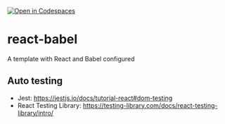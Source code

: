 [![Open in Codespaces](https://classroom.github.com/assets/launch-codespace-2972f46106e565e64193e422d61a12cf1da4916b45550586e14ef0a7c637dd04.svg)](https://classroom.github.com/open-in-codespaces?assignment_repo_id=15358357)
# react-babel
A template with React and Babel configured

## Auto testing

- Jest: https://jestjs.io/docs/tutorial-react#dom-testing
- React Testing Library: https://testing-library.com/docs/react-testing-library/intro/
